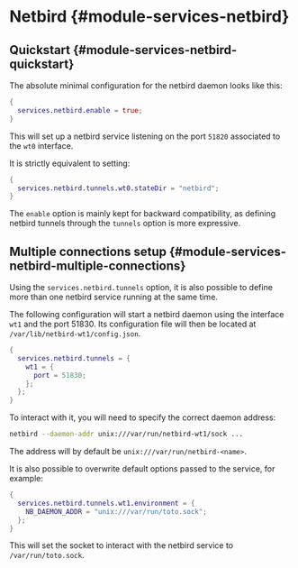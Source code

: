 # Netbird {#module-services-netbird}

## Quickstart {#module-services-netbird-quickstart}

The absolute minimal configuration for the netbird daemon looks like this:

```nix
{
  services.netbird.enable = true;
}
```

This will set up a netbird service listening on the port `51820` associated to the
`wt0` interface.

It is strictly equivalent to setting:

```nix
{
  services.netbird.tunnels.wt0.stateDir = "netbird";
}
```

The `enable` option is mainly kept for backward compatibility, as defining netbird
tunnels through the `tunnels` option is more expressive.

## Multiple connections setup {#module-services-netbird-multiple-connections}

Using the `services.netbird.tunnels` option, it is also possible to define more than
one netbird service running at the same time.

The following configuration will start a netbird daemon using the interface `wt1` and
the port 51830. Its configuration file will then be located at `/var/lib/netbird-wt1/config.json`.

```nix
{
  services.netbird.tunnels = {
    wt1 = {
      port = 51830;
    };
  };
}
```

To interact with it, you will need to specify the correct daemon address:

```bash
netbird --daemon-addr unix:///var/run/netbird-wt1/sock ...
```

The address will by default be `unix:///var/run/netbird-<name>`.

It is also possible to overwrite default options passed to the service, for
example:

```nix
{
  services.netbird.tunnels.wt1.environment = {
    NB_DAEMON_ADDR = "unix:///var/run/toto.sock";
  };
}
```

This will set the socket to interact with the netbird service to `/var/run/toto.sock`.

